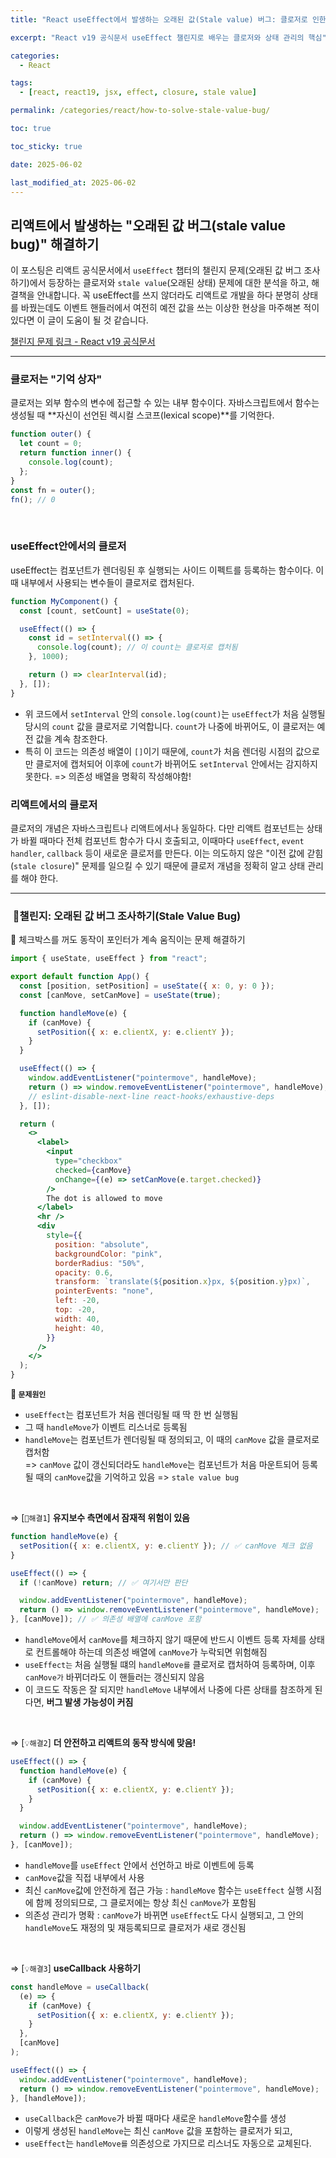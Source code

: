 ```yaml
---
title: "React useEffect에서 발생하는 오래된 값(Stale value) 버그: 클로저로 인한 상태 갇힘 현상과 해결 방법"

excerpt: "React v19 공식문서 useEffect 챌린지로 배우는 클로저와 상태 관리의 핵심"

categories:
  - React

tags:
  - [react, react19, jsx, effect, closure, stale value]

permalink: /categories/react/how-to-solve-stale-value-bug/

toc: true

toc_sticky: true

date: 2025-06-02

last_modified_at: 2025-06-02
---
```


## 리액트에서 발생하는 "오래된 값 버그(stale value bug)" 해결하기

이 포스팅은 리액트 공식문서에서 `useEffect` 챕터의 챌린지 문제(오래된 값 버그 조사하기)에서 등장하는 클로저와 `stale value`(오래된 상태) 문제에 대한 분석을 하고, 해결책을 안내합니다. 꼭 useEffect를 쓰지 않더라도 리액트로 개발을 하다 분명히 상태를 바꿨는데도 이벤트 핸들러에서 여전히 예전 값을 쓰는 이상한 현상을 마주해본 적이 있다면 이 글이 도움이 될 것 같습니다.

[챌린지 문제 링크 - React v19 공식문서](https://ko.react.dev/learn/lifecycle-of-reactive-effects#challenges)

---

### 클로저는 "기억 상자"

클로저는 외부 함수의 변수에 접근할 수 있는 내부 함수이다. 자바스크립트에서 함수는 생성될 때 **자신이 선언된 렉시컬 스코프(lexical scope)**를 기억한다.

```javascript
function outer() {
  let count = 0;
  return function inner() {
    console.log(count);
  };
}
const fn = outer();
fn(); // 0
```

<br/>

### useEffect안에서의 클로저

useEffect는 컴포넌트가 렌더링된 후 실행되는 사이드 이펙트를 등록하는 함수이다. 이 때 내부에서 사용되는 변수들이 클로저로 캡처된다.

```jsx
function MyComponent() {
  const [count, setCount] = useState(0);

  useEffect(() => {
    const id = setInterval(() => {
      console.log(count); // 이 count는 클로저로 캡처됨
    }, 1000);

    return () => clearInterval(id);
  }, []);
}
```

- 위 코드에서 `setInterval` 안의 `console.log(count)`는 `useEffect`가 처음 실행될 당시의 `count` 값을 클로저로 기억합니다. `count`가 나중에 바뀌어도, 이 클로저는 예전 값을 계속 참조한다.
- 특히 이 코드는 의존성 배열이 `[]`이기 때문에, `count`가 처음 렌더링 시점의 값으로만 클로저에 캡처되어 이후에 `count`가 바뀌어도 `setInterval` 안에서는 감지하지 못한다.
  => 의존성 배열을 명확히 작성해야함!

### 리액트에서의 클로저

클로저의 개념은 자바스크립트나 리액트에서나 동일하다. 다만 리액트 컴포넌트는 상태가 바뀔 때마다 전체 컴포넌트 함수가 다시 호출되고, 이때마다 `useEffect`, `event handler`, `callback` 등이 새로운 클로저를 만든다. 이는 의도하지 않은 "이전 값에 갇힘(`stale closure`)" 문제를 일으킬 수 있기 때문에 클로저 개념을 정확히 알고 상태 관리를 해야 한다.

---

###  🚩챌린지: 오래된 값 버그 조사하기(Stale Value Bug)

🧪 체크박스를 꺼도 동작이 포인터가 계속 움직이는 문제 해결하기

```jsx
import { useState, useEffect } from "react";

export default function App() {
  const [position, setPosition] = useState({ x: 0, y: 0 });
  const [canMove, setCanMove] = useState(true);

  function handleMove(e) {
    if (canMove) {
      setPosition({ x: e.clientX, y: e.clientY });
    }
  }

  useEffect(() => {
    window.addEventListener("pointermove", handleMove);
    return () => window.removeEventListener("pointermove", handleMove);
    // eslint-disable-next-line react-hooks/exhaustive-deps
  }, []);

  return (
    <>
      <label>
        <input
          type="checkbox"
          checked={canMove}
          onChange={(e) => setCanMove(e.target.checked)}
        />
        The dot is allowed to move
      </label>
      <hr />
      <div
        style={{
          position: "absolute",
          backgroundColor: "pink",
          borderRadius: "50%",
          opacity: 0.6,
          transform: `translate(${position.x}px, ${position.y}px)`,
          pointerEvents: "none",
          left: -20,
          top: -20,
          width: 40,
          height: 40,
        }}
      />
    </>
  );
}
```

**🐞 `문제원인`**

- `useEffect`는 컴포넌트가 처음 렌더링될 때 딱 한 번 실행됨
- 그 때 `handleMove`가 이벤트 리스너로 등록됨
- `handleMove`는 컴포넌트가 렌더링될 때 정의되고, 이 때의 `canMove` 값을 클로저로 캡처함<br/>
  => `canMove` 값이 갱신되더라도 `handleMove`는 컴포넌트가 처음 마운트되어 등록될 때의 `canMove`값을 기억하고 있음
  => `stale value bug`

<br/>

⇒ [`🔺해결1`] **유지보수 측면에서 잠재적 위험이 있음**

```jsx
function handleMove(e) {
  setPosition({ x: e.clientX, y: e.clientY }); // ✅ canMove 체크 없음
}

useEffect(() => {
  if (!canMove) return; // ✅ 여기서만 판단

  window.addEventListener("pointermove", handleMove);
  return () => window.removeEventListener("pointermove", handleMove);
}, [canMove]); // ✅ 의존성 배열에 canMove 포함
```

- `handleMove`에서 `canMove`를 체크하지 않기 때문에 반드시 이벤트 등록 자체를 상태로 컨트롤해야 하는데 의존성 배열에 `canMove`가 누락되면 위험해짐
- `useEffect는` 처음 실행될 떄의 `handleMove를` 클로저로 캡처하여 등록하며, 이후 `canMove가` 바뀌더라도 이 핸들러는 갱신되지 않음
- 이 코드도 작동은 잘 되지만 `handleMove` 내부에서 나중에 다른 상태를 참조하게 된다면, **버그 발생 가능성이 커짐**

<br/>

⇒ [`💡해결2`] **더 안전하고 리액트의 동작 방식에 맞음!**

```jsx
useEffect(() => {
  function handleMove(e) {
    if (canMove) {
      setPosition({ x: e.clientX, y: e.clientY });
    }
  }

  window.addEventListener("pointermove", handleMove);
  return () => window.removeEventListener("pointermove", handleMove);
}, [canMove]);
```

- `handleMove`를 `useEffect` 안에서 선언하고 바로 이벤트에 등록
- `canMove`값을 직접 내부에서 사용
- 최신 `canMove`값에 안전하게 접근 가능 : `handleMove` 함수는 `useEffect` 실행 시점에 함께 정의되므로, 그 클로저에는 항상 최신 `canMove`가 포함됨
- 의존성 관리가 명확 : `canMove`가 바뀌면 `useEffect`도 다시 실행되고, 그 안의 `handleMove`도 재정의 및 재등록되므로 클로저가 새로 갱신됨

<br/>

⇒ [`💡해결3`] **useCallback 사용하기**

```jsx
const handleMove = useCallback(
  (e) => {
    if (canMove) {
      setPosition({ x: e.clientX, y: e.clientY });
    }
  },
  [canMove]
);

useEffect(() => {
  window.addEventListener("pointermove", handleMove);
  return () => window.removeEventListener("pointermove", handleMove);
}, [handleMove]);
```

- `useCallback`은 `canMove`가 바뀔 때마다 새로운 `handleMove`함수를 생성
- 이렇게 생성된 `handleMove`는 최신 `canMove` 값을 포함하는 클로저가 되고,
- `useEffect`는 `handleMove를` 의존성으로 가지므로 리스너도 자동으로 교체된다.
